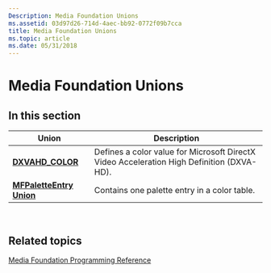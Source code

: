 ```yaml
---
Description: Media Foundation Unions
ms.assetid: 03d97d26-714d-4aec-bb92-0772f09b7cca
title: Media Foundation Unions
ms.topic: article
ms.date: 05/31/2018
---
```


# Media Foundation Unions

## In this section



| Union                                                     | Description                                                                                          |
|-----------------------------------------------------------|------------------------------------------------------------------------------------------------------|
| [**DXVAHD\_COLOR**](/windows/win32/api/dxvahd/ns-dxvahd-dxvahd_color)<br/>          | Defines a color value for Microsoft DirectX Video Acceleration High Definition (DXVA-HD).<br/> |
| [**MFPaletteEntry Union**](/windows/win32/api/mfobjects/ns-mfobjects-mfpaletteentry)<br/> | Contains one palette entry in a color table.<br/>                                              |



 

## Related topics

<dl> <dt>

[Media Foundation Programming Reference](media-foundation-programming-reference.md)
</dt> </dl>

 

 





